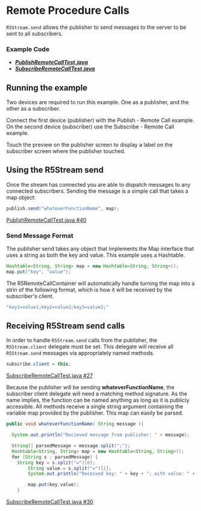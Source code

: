 # Remote Procedure Calls

`R5Stream.send` allows the publisher to send messages to the server to be sent to all subscribers.

### Example Code

- ***[PublishRemoteCallTest.java](../PublishRemoteCallTest/PublishRemoteCallTest.java)***
- ***[SubscribeRemoteCallTest.java](SubscribeRemoteCallTest.java)***

## Running the example

Two devices are required to run this example.  One as a publisher, and the other as a subscriber. 

Connect the first device (publisher) with the Publish - Remote Call example. On the second device (subscriber) use the Subscribe - Remote Call example.

Touch the preview on the publisher screen to display a label on the subscriber screen where the publisher touched.

## Using the R5Stream send

Once the stream has connected you are able to dispatch messages to any connected subscribers.  Sending the message is a simple call that takes a map object:

```Java
publish.send("whateverFunctionName", map);
```

[PublishRemoteCallTest.java #40](../PublishRemoteCallTest/PublishRemoteCallTest.java#L40)

### Send Message Format

The publisher send takes any object that implements the Map interface that uses a string as both the key and value. This example uses a Hashtable.

```Java
Hashtable<String, String> map = new Hashtable<String, String>();
map.put("key", "value");
```

The R5RemoteCallContainer will automatically handle turning the map into a strin of the following format, which is how it will be received by the subscriber's client.

```Java
"key1=value1;key2=value2;key3=value3;"
```

## Receiving R5Stream send calls

In order to handle `R5Stream.send` calls from the publisher, the `R5Stream.client` delegate must be set.  This delegate will receive all `R5Stream.send` messages via appropriately named methods.

```Java
subscribe.client = this;
```

[SubscribeRemoteCallTest.java #27](SubscribeRemoteCallTest.java#L27)

Because the publisher will be sending **whateverFunctionName**, the subscriber client delegate will need a matching method signature. As the name implies, the function can be named anything as long as it is publicly accessible. All methods receive a single string argument containing the variable map provided by the publisher.  This map can easily be parsed.

```Java
public void whateverFunctionName( String message ){

  System.out.println("Recieved message from publisher: " + message);

  String[] parsedMessage = message.split(";");
  Hashtable<String, String> map = new Hashtable<String, String>();
  for (String s : parsedMessage) {
    String key = s.split("=")[0];
        String value = s.split("=")[1];
        System.out.println("Received key: " + key + "; with value: " + value);

        map.put(key,value);
    }
```

[SubscribeRemoteCallTest.java #30](SubscribeRemoteCallTest.java#L30)
